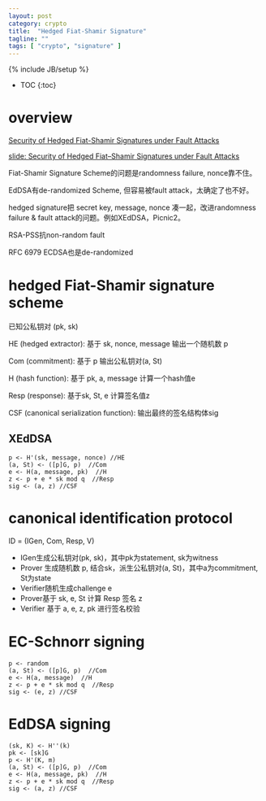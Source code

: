 ```yaml
---
layout: post
category: crypto
title:  "Hedged Fiat-Shamir Signature"
tagline: ""
tags: [ "crypto", "signature" ] 
---
```

{% include JB/setup %}

* TOC
{:toc}

# overview

[Security of Hedged Fiat-Shamir Signatures under Fault Attacks](https://eprint.iacr.org/2019/956)

[slide: Security of Hedged Fiat–Shamir Signatures under Fault Attacks](https://akiratk0355.github.io/file/slides_EC20_short.pdf)


Fiat-Shamir Signature Scheme的问题是randomness failure, nonce靠不住。

EdDSA有de-randomized Scheme, 但容易被fault attack，太确定了也不好。

hedged signature把 secret key, message, nonce 凑一起，改进randomness failure & fault attack的问题。例如XEdDSA，Picnic2。

RSA-PSS抗non-random fault

RFC 6979 ECDSA也是de-randomized

# hedged Fiat-Shamir signature scheme

已知公私钥对 (pk, sk)

HE (hedged extractor): 基于 sk, nonce, message 输出一个随机数 p

Com (commitment): 基于 p 输出公私钥对(a, St)

H (hash function): 基于 pk, a, message 计算一个hash值e

Resp (response): 基于sk, St, e 计算签名值z

CSF (canonical serialization function): 输出最终的签名结构体sig

## XEdDSA

    p <- H'(sk, message, nonce) //HE
    (a, St) <- ([p]G, p)  //Com
    e <- H(a, message, pk)  //H
    z <- p + e * sk mod q  //Resp
    sig <- (a, z) //CSF

# canonical identification protocol

ID = (IGen, Com, Resp, V)
- IGen生成公私钥对(pk, sk)，其中pk为statement, sk为witness
- Prover 生成随机数 p, 结合sk，派生公私钥对(a, St)，其中a为commitment, St为state
- Verifier随机生成challenge e
- Prover基于 sk, e, St 计算 Resp 签名 z
- Verifier 基于 a, e, z, pk 进行签名校验

# EC-Schnorr signing

    p <- random
    (a, St) <- ([p]G, p)  //Com
    e <- H(a, message)  //H
    z <- p + e * sk mod q  //Resp
    sig <- (e, z) //CSF

# EdDSA signing

    (sk, K) <- H''(k)
    pk <- [sk]G
    p <- H'(K, m)
    (a, St) <- ([p]G, p)  //Com
    e <- H(a, message, pk)  //H
    z <- p + e * sk mod q  //Resp
    sig <- (a, z) //CSF
